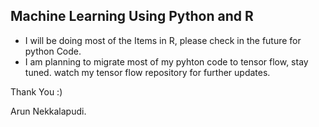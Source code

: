 ## Machine Learning Using Python and R

- I will be doing most of the Items in R, please check in the future for python Code.
- I am planning to migrate most of my pyhton code to tensor flow, stay tuned. watch my tensor flow repository for further updates.

Thank You :) 

Arun Nekkalapudi.

 
